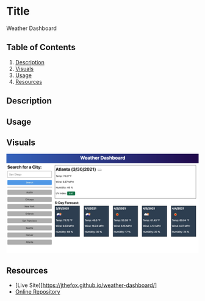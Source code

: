 # Title
Weather Dashboard

## Table of Contents
1. [Description](#description)
2. [Visuals](#visuals)
3. [Usage](#usage)
4. [Resources](#resources)

## Description


## Usage


## Visuals
![Website Image](assets/06-server-side-apis-homework-demo.png)

## Resources
- [Live Site)[https://jthefox.github.io/weather-dashboard/]
- [Online Repository](https://github.com/JtheFox/weather-dashboard)
